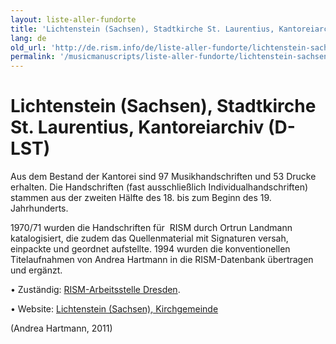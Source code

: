 ```yaml
---
layout: liste-aller-fundorte
title: 'Lichtenstein (Sachsen), Stadtkirche St. Laurentius, Kantoreiarchiv (D-LST)'
lang: de
old_url: 'http://de.rism.info/de/liste-aller-fundorte/lichtenstein-sachsen.html'
permalink: '/musicmanuscripts/liste-aller-fundorte/lichtenstein-sachsen.html'
---
```



# Lichtenstein (Sachsen), Stadtkirche St. Laurentius, Kantoreiarchiv (D-LST)

Aus dem Bestand der Kantorei sind 97 Musikhandschriften und 53 Drucke erhalten. Die Handschriften (fast ausschließlich Individualhandschriften) stammen aus der zweiten Hälfte des 18. bis zum Beginn des 19. Jahrhunderts.

1970/71 wurden die Handschriften für&nbsp; RISM durch Ortrun Landmann katalogisiert, die zudem das Quellenmaterial mit Signaturen versah, einpackte und geordnet aufstellte. 1994 wurden die konventionellen Titelaufnahmen von Andrea Hartmann in die RISM-Datenbank übertragen und ergänzt.

• Zuständig: [RISM-Arbeitsstelle Dresden](mailto:andrea.hartmann@slub-dresden.de "Opens window for sending email").

• Website: [Lichtenstein (Sachsen), Kirchgemeinde](http://www.kirche-lichtenstein.de/kontakt/index.html "Opens external link in new window")

(Andrea Hartmann, 2011)

